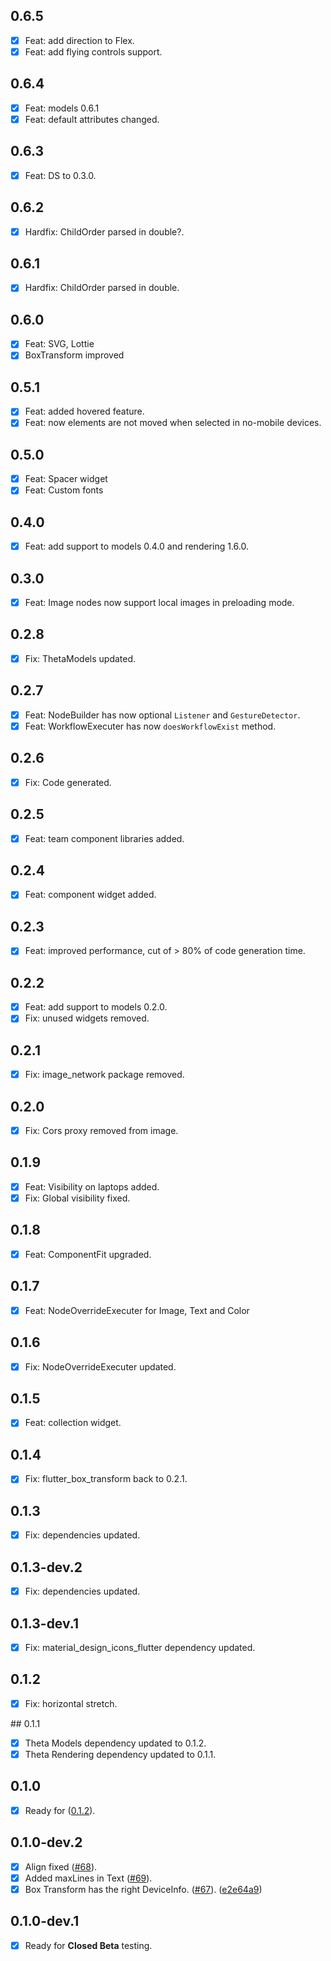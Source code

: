## 0.6.5

- [x] Feat: add direction to Flex.
- [x] Feat: add flying controls support.

## 0.6.4

- [x] Feat: models 0.6.1
- [x] Feat: default attributes changed.

## 0.6.3

- [x] Feat: DS to 0.3.0.

## 0.6.2

- [x] Hardfix: ChildOrder parsed in double?.

## 0.6.1

- [x] Hardfix: ChildOrder parsed in double.

## 0.6.0

- [x] Feat: SVG, Lottie
- [x] BoxTransform improved

## 0.5.1

- [x] Feat: added hovered feature.
- [x] Feat: now elements are not moved when selected in no-mobile devices.

## 0.5.0

- [x] Feat: Spacer widget
- [x] Feat: Custom fonts

## 0.4.0

- [x] Feat: add support to models 0.4.0 and rendering 1.6.0.

## 0.3.0

- [x] Feat: Image nodes now support local images in preloading mode.

## 0.2.8

- [x] Fix: ThetaModels updated.

## 0.2.7

- [x] Feat: NodeBuilder has now optional `Listener` and `GestureDetector`.
- [x] Feat: WorkflowExecuter has now `doesWorkflowExist` method.

## 0.2.6

- [x] Fix: Code generated.

## 0.2.5

- [x] Feat: team component libraries added.

## 0.2.4

- [x] Feat: component widget added.

## 0.2.3

- [x] Feat: improved performance, cut of > 80% of code generation time.

## 0.2.2

- [x] Feat: add support to models 0.2.0.
- [x] Fix: unused widgets removed.

## 0.2.1

- [x] Fix: image_network package removed.

## 0.2.0

- [x] Fix: Cors proxy removed from image.

## 0.1.9

- [x] Feat: Visibility on laptops added.
- [x] Fix: Global visibility fixed.

## 0.1.8

- [x] Feat: ComponentFit upgraded.

## 0.1.7

- [x] Feat: NodeOverrideExecuter for Image, Text and Color

## 0.1.6

- [x] Fix: NodeOverrideExecuter updated.

## 0.1.5

- [x] Feat: collection widget.

## 0.1.4

- [x] Fix: flutter_box_transform back to 0.2.1.

## 0.1.3

- [x] Fix: dependencies updated.

## 0.1.3-dev.2

- [x] Fix: dependencies updated.

## 0.1.3-dev.1

- [x] Fix: material_design_icons_flutter dependency updated.

## 0.1.2

- [x] Fix: horizontal stretch.

## 0.1.1

- [x] Theta Models dependency updated to 0.1.2.
- [x] Theta Rendering dependency updated to 0.1.1.

## 0.1.0

- [x] Ready for ([0.1.2](https://github.com/buildwiththeta/buildwiththeta/releases/tag/0.1.2)).

## 0.1.0-dev.2

- [x] Align fixed ([#68](https://github.com/buildwiththeta/buildwiththeta/issues/68)).
- [x] Added maxLines in Text ([#69](https://github.com/buildwiththeta/buildwiththeta/issues/69)).
- [x] Box Transform has the right DeviceInfo. ([#67](https://github.com/buildwiththeta/buildwiththeta/issues/67)). ([e2e64a9](https://github.com/buildwiththeta/buildwiththeta/commit/e2e64a9d8c96f9cf0cff36bba4b55336e04c2cf9))

## 0.1.0-dev.1

- [x] Ready for **Closed Beta** testing.